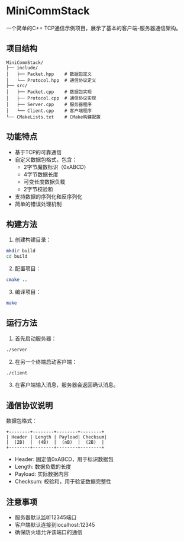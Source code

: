 # MiniCommStack

一个简单的C++ TCP通信示例项目，展示了基本的客户端-服务器通信架构。

## 项目结构

```
MiniCommStack/
├── include/
│   ├── Packet.hpp    # 数据包定义
│   └── Protocol.hpp  # 通信协议定义
├── src/
│   ├── Packet.cpp    # 数据包实现
│   ├── Protocol.cpp  # 通信协议实现
│   ├── Server.cpp    # 服务器程序
│   └── Client.cpp    # 客户端程序
└── CMakeLists.txt    # CMake构建配置
```

## 功能特点

- 基于TCP的可靠通信
- 自定义数据包格式，包含：
  - 2字节魔数标识（0xABCD）
  - 4字节数据长度
  - 可变长度数据负载
  - 2字节校验和
- 支持数据的序列化和反序列化
- 简单的错误处理机制

## 构建方法

1. 创建构建目录：
```bash
mkdir build
cd build
```

2. 配置项目：
```bash
cmake ..
```

3. 编译项目：
```bash
make
```

## 运行方法

1. 首先启动服务器：
```bash
./server
```

2. 在另一个终端启动客户端：
```bash
./client
```

3. 在客户端输入消息，服务器会返回确认消息。

## 通信协议说明

数据包格式：
```
+--------+--------+--------+--------+
| Header | Length | Payload| Checksum|
|  (2B)  |  (4B)  |  (nB)  |  (2B)  |
+--------+--------+--------+--------+
```

- Header: 固定值0xABCD，用于标识数据包
- Length: 数据负载的长度
- Payload: 实际数据内容
- Checksum: 校验和，用于验证数据完整性

## 注意事项

- 服务器默认监听12345端口
- 客户端默认连接到localhost:12345
- 确保防火墙允许该端口的通信

